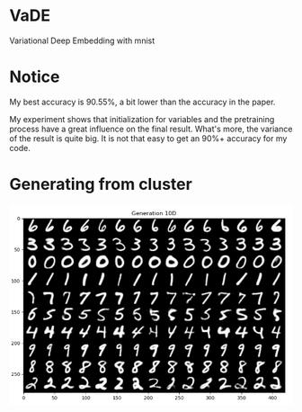 # VaDE
Variational Deep Embedding with mnist

**Notice**
==========
My best accuracy is 90.55%, a bit lower than the accuracy in the paper.


My experiment shows that initialization for variables and the pretraining process have a great influence on the final result. What's more, the variance of the result is quite big. It is not that easy to get an 90%+ accuracy for my code.

**Generating from cluster**
==========
![generation](https://raw.githubusercontent.com/DylanChenn/VaDE/master/Output/Acc_init74.20_Acc90.47%25/Generatioin_Epoch300.png)